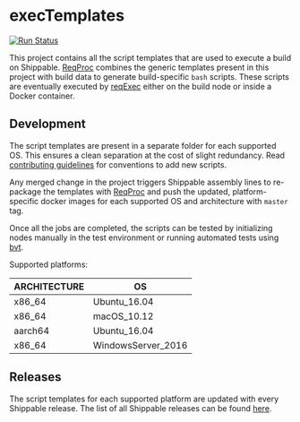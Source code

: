 # execTemplates

[![Run Status](https://api.shippable.com/projects/59c0de1db5bb22070042e614/badge?branch=master)](https://app.shippable.com/github/Shippable/execTemplates)

This project contains all the script templates that are used to execute a build
on Shippable. [ReqProc](https://github.com/Shippable/reqProc) combines the generic
templates present in this project with build data to generate
build-specific `bash` scripts. These scripts are eventually executed by [reqExec](https://github.com/Shippable/reqExec)
either on the build node or inside a Docker container.


## Development

The script templates are present in a separate folder for each supported OS.
This ensures a clean separation at the cost of slight redundancy. Read [contributing guidelines](https://github.com/Shippable/execTemplates/blob/master/CONTRIBUTING.md) for
conventions to add new scripts.

Any merged change in the project triggers Shippable assembly lines to
re-package the templates with [ReqProc](https://github.com/Shippable/reqProc)
and push the updated, platform-specific docker images for each supported OS and
architecture with `master` tag.

Once all the jobs are completed, the scripts can be tested by initializing nodes
manually in the test environment or running automated tests using [bvt](https://github.com/shippable/bvt).

Supported platforms:

| ARCHITECTURE   | OS                  |
| ------------   | --                  |
| x86_64         | Ubuntu_16.04        |
| x86_64         | macOS_10.12         |
| aarch64        | Ubuntu_16.04        |
| x86_64         | WindowsServer_2016  |

## Releases

The script templates for each supported platform are updated with every Shippable
release. The list of all Shippable releases can be found [here](https://github.com/Shippable/admiral/releases).
